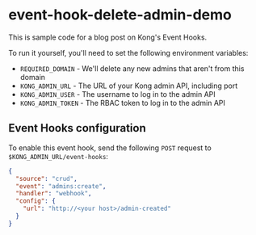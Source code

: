 # event-hook-delete-admin-demo

This is sample code for a blog post on Kong's Event Hooks.

To run it yourself, you'll need to set the following environment variables:

- `REQUIRED_DOMAIN` - We'll delete any new admins that aren't from this domain
- `KONG_ADMIN_URL` - The URL of your Kong admin API, including port
- `KONG_ADMIN_USER` - The username to log in to the admin API
- `KONG_ADMIN_TOKEN` - The RBAC token to log in to the admin API

## Event Hooks configuration

To enable this event hook, send the following `POST` request to `$KONG_ADMIN_URL/event-hooks`:

```json
{
  "source": "crud",
  "event": "admins:create",
  "handler": "webhook",
  "config": {
    "url": "http://<your host>/admin-created"
  }
}
```
